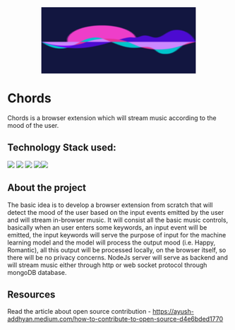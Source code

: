 <div align="center"> <img align="center" alt="Chords" src="Resources\Logos\icon128.png" height='150' width='350'></div>

# Chords

 Chords is a browser extension which will stream music according to the mood of the user.

## Technology Stack used:

<img src="https://img.shields.io/badge/html5%20-%23E34F26.svg?&style=for-the-badge&logo=html5&logoColor=white"/> <img src="https://img.shields.io/badge/css3%20-%231572B6.svg?&style=for-the-badge&logo=css3&logoColor=white"/>  <img src="https://img.shields.io/badge/javascript%20-%23323330.svg?&style=for-the-badge&logo=javascript&logoColor=%23F7DF1E"/>
<img src="https://img.shields.io/badge/node.js%20-%2343853D.svg?&style=for-the-badge&logo=node.js&logoColor=white"/><img src ="https://img.shields.io/badge/MongoDB-%234ea94b.svg?&style=for-the-badge&logo=mongodb&logoColor=white"/>

## About the project

The basic idea is to develop a browser extension from scratch that will detect the mood of the user based on the input events emitted by the user and will stream in-browser music.
It will consist all the basic music controls, basically when an user enters some keywords, an input event will be emitted, the input keywords will serve the purpose of input for 
the machine learning model and the model will process the output mood (i.e. Happy, Romantic), all this output will be processed locally, on the browser itself, so there will be no
privacy concerns. NodeJs server will serve as backend and will stream music either through http or web socket protocol through mongoDB database.


## Resources

Read the article about open source contribution - https://ayush-addhyan.medium.com/how-to-contribute-to-open-source-d4e6bded1770


